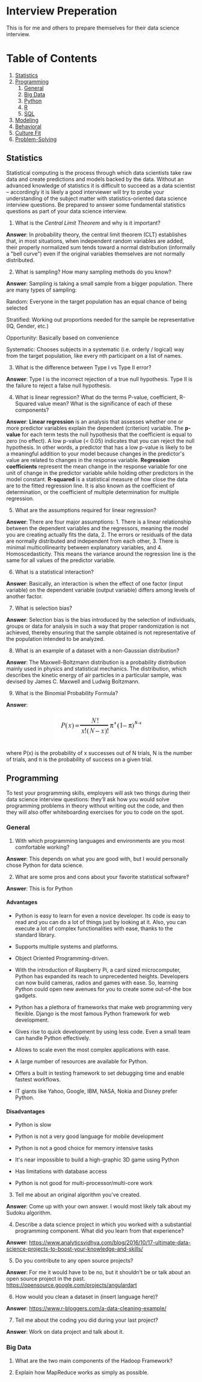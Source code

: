 # Interview Preperation
This is for me and others to prepare themselves for their data science interview.

# Table of Contents
1. [Statistics](#statistics)
2. [Programming](#programming)
    1. [General](#general)
    2. [Big Data](#bigdata)
    3. [Python](#python)
    4. [R](#r)
    5. [SQL](#sql)
3. [Modeling](#modeling)
4. [Behavioral](#behavioral)
5. [Culture Fit](#culturefit)
6. [Problem-Solving](#problemsolving)
    
## Statistics <a name="statistics"></a>
Statistical computing is the process through which data scientists take raw data and create predictions and models backed by the data. Without an advanced knowledge of statistics it is difficult to succeed as a data scientist – accordingly it is likely a good interviewer will try to probe your understanding of the subject matter with statistics-oriented data science interview questions. Be prepared to answer some fundamental statistics questions as part of your data science interview. 

1. What is the *Central Limit Theorem* and why is it important?

**Answer**: In probability theory, the central limit theorem (CLT) establishes that, in most situations, when independent random variables are added, their properly normalized sum tends toward a normal distribution (informally a "bell curve") even if the original variables themselves are not normally distributed.

2. What is sampling? How many sampling methods do you know?

**Answer**: Sampling is taking a small sample from a bigger population. There are many types of sampling:

Random: Everyone in the target population has an equal chance of being selected

Stratified: Working out proportions needed for the sample be representative (IQ, Gender, etc.)

Opportunity: Basically based on convenience

Systematic: Chooses subjects in a systematic (i.e. orderly / logical) way from the target population, like every nth participant on a list of names.

3. What is the difference between Type I vs Type II error?

**Answer**: Type I is the incorrect rejection of a true null hypothesis. Type II is the failure to reject a false null hypothesis.

4. What is linear regression? What do the terms P-value, coefficient, R-Squared value mean? What is the significance of each of these components?

**Answer**: **Linear regression** is an analysis that assesses whether one or more predictor variables explain the dependent (criterion) variable. The **p-value** for each term tests the null hypothesis that the coefficient is equal to zero (no effect). A low p-value (< 0.05) indicates that you can reject the null hypothesis. In other words, a predictor that has a low p-value is likely to be a meaningful addition to your model because changes in the predictor's value are related to changes in the response variable. **Regression coefficients** represent the mean change in the response variable for one unit of change in the predictor variable while holding other predictors in the model constant. **R-squared** is a statistical measure of how close the data are to the fitted regression line. It is also known as the coefficient of determination, or the coefficient of multiple determination for multiple regression.

5. What are the assumptions required for linear regression?

**Answer**: There are four major assumptions: 1. There is a linear relationship between the dependent variables and the regressors, meaning the model you are creating actually fits the data, 2. The errors or residuals of the data are normally distributed and independent from each other, 3. There is minimal multicollinearity between explanatory variables, and 4. Homoscedasticity. This means the variance around the regression line is the same for all values of the predictor variable.

6. What is a statistical interaction?

**Answer**: Basically, an interaction is when the effect of one factor (input variable) on the dependent variable (output variable) differs among levels of another  factor.

7. What is selection bias?

**Answer**: Selection bias is the bias introduced by the selection of individuals, groups or data for analysis in such a way that proper randomization is not achieved, thereby ensuring that the sample obtained is not representative of the population intended to be analyzed.

8. What is an example of a dataset with a non-Gaussian distribution?

**Answer**: The Maxwell-Boltzmann distribution is a probability distribution mainly used in physics and statistical mechanics. The distribution, which describes the kinetic energy of air particles in a particular sample, was devised by James C. Maxwell and Ludwig Boltzmann.

9. What is the Binomial Probability Formula?

**Answer**: 
<p align="center">
  <img width="250" height="80" src="https://raw.githubusercontent.com/joochanshin/Interview-Prep/master/Data%20Science/img/SS1.png">
</p>

where P(x) is the probability of x successes out of N trials, N is the number of trials, and π is the probability of success on a given trial.

## Programming <a name="programming"></a>
To test your programming skills, employers will ask two things during their data science interview questions: they’ll ask how you would solve programming problems in theory without writing out the code, and then they will also offer whiteboarding exercises for you to code on the spot.

### General <a name="general"></a>
1. With which programming languages and environments are you most comfortable working?

**Answer**: This depends on what you are good with, but I would personally chose Python for data science.

2. What are some pros and cons about your favorite statistical software?

**Answer**: This is for Python

#### Advantages
* Python is easy to learn for even a novice developer. Its code is easy to read and you can do a lot of things just by looking at it. Also, you can execute a lot of complex functionalities with ease, thanks to the standard library.

* Supports multiple systems and platforms.

* Object Oriented Programming-driven.

* With the introduction of Raspberry Pi, a card sized microcomputer, Python has expanded its reach to unprecedented heights. Developers can now build cameras, radios and games with ease. So, learning Python could open new avenues for you to create some out-of-the box gadgets.

* Python has a plethora of frameworks that make web programming very flexible. Django is the most famous Python framework for web development.

* Gives rise to quick development by using less code. Even a small team can handle Python effectively.

* Allows to scale even the most complex applications with ease.

* A large number of resources are available for Python.

* Offers a built in testing framework to set debugging time and enable fastest workflows.

* IT giants like Yahoo, Google, IBM, NASA, Nokia and Disney prefer Python.

#### Disadvantages

* Python is slow

* Python is not a very good language for mobile development

* Python is not a good choice for memory intensive tasks

* It's near impossible to build a high-graphic 3D game using Python

* Has limitations with database access

* Python is not good for multi-processor/multi-core work

3. Tell me about an original algorithm you've created.

**Answer**: Come up with your own answer. I would most likely talk about my Sudoku algorithm.

4. Describe a data science project in which you worked with a substantial programming component. What did you learn from that experience?

**Answer**: https://www.analyticsvidhya.com/blog/2016/10/17-ultimate-data-science-projects-to-boost-your-knowledge-and-skills/

5. Do you contribute to any open source projects?

**Answer**: For me it would have to be no, but it shouldn't be or talk about an open source project in the past.
https://opensource.google.com/projects/angulardart

6. How would you clean a dataset in (insert language here)?

**Answer**: https://www.r-bloggers.com/a-data-cleaning-example/

7. Tell me about the coding you did during your last project?

**Answer**: Work on data project and talk about it.

### Big Data

1. What are the two main components of the Hadoop Framework?

2. Explain how MapReduce works as simply as possible.


